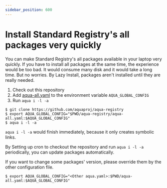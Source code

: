 ```yaml
---
sidebar_position: 600
---
```


# Install Standard Registry's all packages very quickly

You can make Standard Registry's all packages available in your laptop very quickly.
If you have to install all packages at the same time, the experience would be too bad.
It would consume many disk and it would take a long time.
But no worries.
By Lazy Install, packages aren't installed until they are really needed.

1. Check out this repository
1. Add [aqua-all.yaml](https://github.com/aquaproj/aqua-registry/blob/main/aqua-all.yaml) to the environment variable `AQUA_GLOBAL_CONFIG`
1. Run `aqua i -l -a`

```console
$ git clone https://github.com/aquaproj/aqua-registry
$ export AQUA_GLOBAL_CONFIG="$PWD/aqua-registry/aqua-all.yaml:$AQUA_GLOBAL_CONFIG"
$ aqua i -l -a
```

`aqua i -l -a` would finish immediately, because it only creates symbolic links.

By Setting up cron to checkout the repository and run `aqua i -l -a` periodically, you can update packages automatically.

If you want to change some packages' version, please override them by the other configuration file.

```console
$ export AQUA_GLOBAL_CONFIG="<Other aqua.yaml>:$PWD/aqua-all.yaml:$AQUA_GLOBAL_CONFIG"
```

